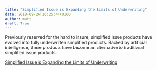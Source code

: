 ```yaml
---
title: "Simplified Issue is Expanding the Limits of Underwriting"
date: 2018-09-26T16:25:44+0100
author: matt
draft: True
---
```

Previously reserved for the hard to insure, simplified issue products have evolved into fully underwritten simplified products. Backed by artificial intelligence, these products have become an alternative to traditional simplified issue products.

[ Simplified Issue is Expanding the Limits of Underwriting ]( https://insurance-journal.ca/article/simplified-issue-is-expanding-the-limits-of-underwriting/ )
